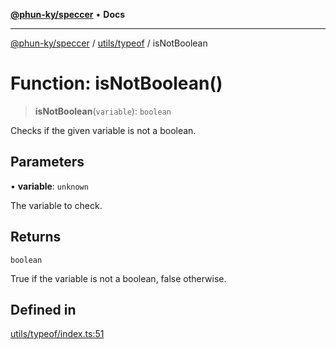 [**@phun-ky/speccer**](../../../README.md) • **Docs**

***

[@phun-ky/speccer](../../../README.md) / [utils/typeof](../README.md) / isNotBoolean

# Function: isNotBoolean()

> **isNotBoolean**(`variable`): `boolean`

Checks if the given variable is not a boolean.

## Parameters

• **variable**: `unknown`

The variable to check.

## Returns

`boolean`

True if the variable is not a boolean, false otherwise.

## Defined in

[utils/typeof/index.ts:51](https://github.com/phun-ky/speccer/blob/main/src/utils/typeof/index.ts#L51)
